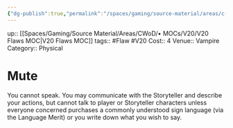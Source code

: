 ```yaml
---
{"dg-publish":true,"permalink":"/spaces/gaming/source-material/areas/c-wo-d/genre/vampire/v20/merits-and-flaws/mute/","dgHomeLink":true,"dgPassFrontmatter":true}
---
```


up:: [[Spaces/Gaming/Source Material/Areas/CWoD/• MOCs/V20/V20 Flaws MOC|V20 Flaws MOC]]
tags:: #Flaw #V20 
Cost:: 4
Venue:: Vampire
Category:: Physical

# Mute
You cannot speak. You may communicate with the
Storyteller and describe your actions, but cannot talk
to player or Storyteller characters unless everyone
concerned purchases a commonly understood sign
language (via the Language Merit) or you write down
what you wish to say.